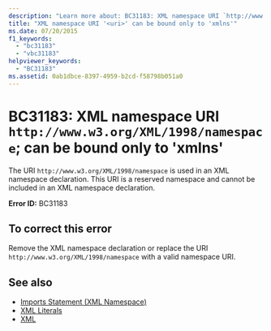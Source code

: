 ```yaml
---
description: "Learn more about: BC31183: XML namespace URI `http://www.w3.org/XML/1998/namespace`; can be bound only to 'xmlns"
title: "XML namespace URI '<uri>' can be bound only to 'xmlns'"
ms.date: 07/20/2015
f1_keywords:
  - "bc31183"
  - "vbc31183"
helpviewer_keywords:
  - "BC31183"
ms.assetid: 0ab1dbce-8397-4959-b2cd-f58798b051a0
---
```

# BC31183: XML namespace URI `http://www.w3.org/XML/1998/namespace`; can be bound only to 'xmlns'

The URI `http://www.w3.org/XML/1998/namespace` is used in an XML namespace declaration. This URI is a reserved namespace and cannot be included in an XML namespace declaration.

 **Error ID:** BC31183

## To correct this error

Remove the XML namespace declaration or replace the URI `http://www.w3.org/XML/1998/namespace` with a valid namespace URI.

## See also

- [Imports Statement (XML Namespace)](../statements/imports-statement-xml-namespace.md)
- [XML Literals](../xml-literals/index.md)
- [XML](../../programming-guide/language-features/xml/index.md)
